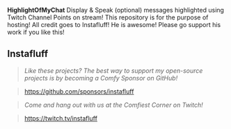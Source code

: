 **HighlightOfMyChat** Display & Speak (optional) messages highlighted using Twitch Channel Points on stream!
This repository is for the purpose of hosting! All credit goes to Instafluff! He is awesome! Please go support his work if you like this!

## Instafluff ##
> *Like these projects? The best way to support my open-source projects is by becoming a Comfy Sponsor on GitHub!*

> https://github.com/sponsors/instafluff

> *Come and hang out with us at the Comfiest Corner on Twitch!*

> https://twitch.tv/instafluff
